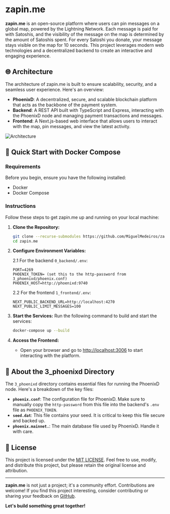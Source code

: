 # zapin.me 

**zapin.me** is an open-source platform where users can pin messages on a global map, powered by the Lightning Network. Each message is paid for with Satoshis, and the visibility of the message on the map is determined by the amount of Satoshis spent. For every Satoshi you donate, your message stays visible on the map for 10 seconds. This project leverages modern web technologies and a decentralized backend to create an interactive and engaging experience.

## 🌐 Architecture

The architecture of zapin.me is built to ensure scalability, security, and a seamless user experience. Here's an overview:

- **PhoenixD**: A decentralized, secure, and scalable blockchain platform that acts as the backbone of the payment system.
- **Backend**: A REST API built with TypeScript and Express, interacting with the PhoenixD node and managing payment transactions and messages.
- **Frontend**: A Next.js-based web interface that allows users to interact with the map, pin messages, and view the latest activity.

![Architecture](https://github.com/user-attachments/assets/609414f1-ac99-4b4a-9bbb-4ee6d46d6bad)

## 🚀 Quick Start with Docker Compose

### Requirements
Before you begin, ensure you have the following installed:
- Docker
- Docker Compose

### Instructions
Follow these steps to get zapin.me up and running on your local machine:

1. **Clone the Repository:**
    ```bash
    git clone --recurse-submodules https://github.com/MiguelMedeiros/zapin.me.git
    cd zapin.me
    ```

2. **Configure Environment Variables:**

    2.1 For the backend `0_backend/.env`:
    ```env
    PORT=4269
    PHOENIX_TOKEN= (set this to the http-password from 3_phoenixd/phoenix.conf)
    PHOENIX_HOST=http://phoenixd:9740
    ```

    2.2 For the frontend `1_frontend/.env`:
    ```env
    NEXT_PUBLIC_BACKEND_URL=http://localhost:4270
    NEXT_PUBLIC_LIMIT_MESSAGES=100
    ```

3. **Start the Services:**
    Run the following command to build and start the services:
    ```bash
    docker-compose up --build
    ```

4. **Access the Frontend:**
    - Open your browser and go to [http://localhost:3006](http://localhost:3006) to start interacting with the platform.

## 📁 About the 3_phoenixd Directory

The `3_phoenixd` directory contains essential files for running the PhoenixD node. Here's a breakdown of the key files:

- **`phoenix.conf`**: The configuration file for PhoenixD. Make sure to manually copy the `http-password` from this file into the backend's `.env` file as `PHOENIX_TOKEN`.
- **`seed.dat`**: This file contains your seed. It is critical to keep this file secure and backed up.
- **`phoenix.mainnet.`**: The main database file used by PhoenixD. Handle it with care.

## 📝 License

This project is licensed under the [MIT LICENSE](./LICENSE). Feel free to use, modify, and distribute this project, but please retain the original license and attribution.

---

**zapin.me** is not just a project; it's a community effort. Contributions are welcome! If you find this project interesting, consider contributing or sharing your feedback on [GitHub](https://github.com/MiguelMedeiros/zapin.me).

**Let's build something great together!**

